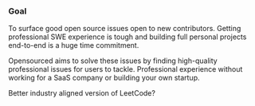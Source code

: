 ### Goal
To surface good open source issues open to new contributors. Getting professional SWE experience is tough and building full personal projects end-to-end is a huge time commitment. 

Opensourced aims to solve these issues by finding high-quality professional issues for users to tackle. Professional experience without working for a SaaS company or building your own startup.

Better industry aligned version of LeetCode?
